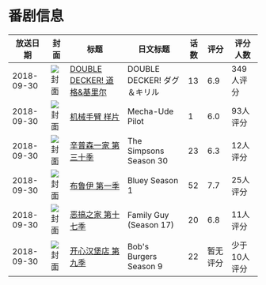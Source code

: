 # 番剧信息

|放送日期|封面|标题|日文标题|话数|评分|评分人数|
|---|---|---|---|---|---|---|
|2018-09-30|![封面](https://lain.bgm.tv/pic/cover/c/46/d8/234761_mB0sm.jpg)|[DOUBLE DECKER! 道格&基里尔](https://bangumi.tv/subject/234761)|DOUBLE DECKER! ダグ＆キリル|13|6.9|349人评分|
|2018-09-30|![封面](https://lain.bgm.tv/pic/cover/c/57/0f/271074_aEvga.jpg)|[机械手臂 样片](https://bangumi.tv/subject/271074)|Mecha-Ude Pilot|1|6.0|93人评分|
|2018-09-30|![封面](https://lain.bgm.tv/pic/cover/c/e9/31/301565_bmKIl.jpg)|[辛普森一家 第三十季](https://bangumi.tv/subject/301565)|The Simpsons Season 30|23|6.3|12人评分|
|2018-09-30|![封面](https://lain.bgm.tv/pic/cover/c/e3/f3/366227_8L8Aw.jpg)|[布鲁伊 第一季](https://bangumi.tv/subject/366227)|Bluey Season 1|52|7.7|25人评分|
|2018-09-30|![封面](https://lain.bgm.tv/pic/cover/c/e3/72/406822_UuwL9.jpg)|[恶搞之家 第十七季](https://bangumi.tv/subject/406822)|Family Guy (Season 17)|20|6.8|11人评分|
|2018-09-30|![封面](https://lain.bgm.tv/pic/cover/c/7c/9b/439023_zoeMe.jpg)|[开心汉堡店 第九季](https://bangumi.tv/subject/439023)|Bob's Burgers Season 9|22|暂无评分|少于10人评分|
